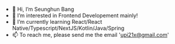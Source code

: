 - 👋 Hi, I’m Seunghun Bang
- 👀 I’m interested in Frontend Developement mainly!
- 🌱 I’m currently learning React/React Native/Typescript/NextJS/Kotlin/Java/Spring
- 📫 To reach me, please send me the email 'upi21x@gmail.com'

<!---
a1603169/a1603169 is a ✨ special ✨ repository because its `README.md` (this file) appears on your GitHub profile.
You can click the Preview link to take a look at your changes.
--->
